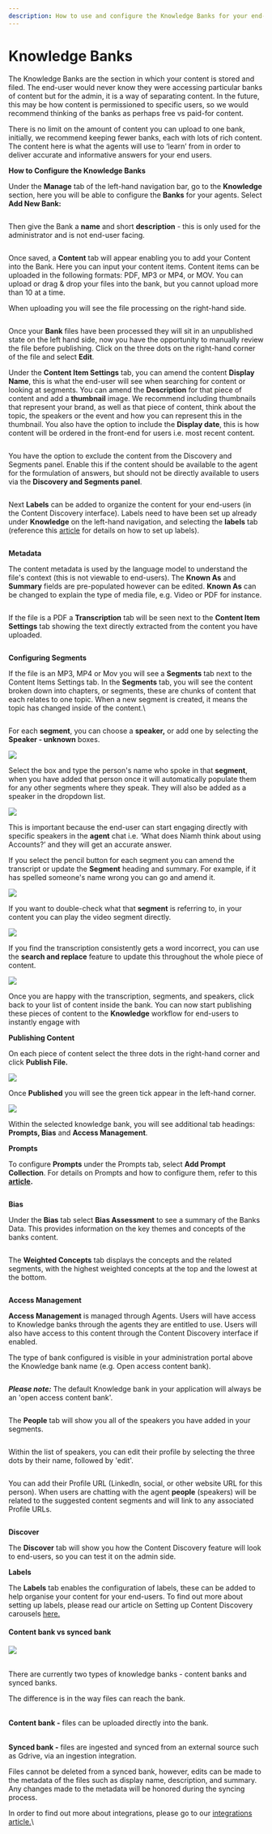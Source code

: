 ```yaml
---
description: How to use and configure the Knowledge Banks for your end-users.
---
```


# Knowledge Banks

The Knowledge Banks are the section in which your content is stored and filed. The end-user would never know they were accessing particular banks of content but for the admin, it is a way of separating content. In the future, this may be how content is permissioned to specific users, so we would recommend thinking of the banks as perhaps free vs paid-for content.&#x20;

There is no limit on the amount of content you can upload to one bank, initially, we recommend keeping fewer banks, each with lots of rich content. The content here is what the agents will use to ‘learn’ from in order to deliver accurate and informative answers for your end users.

**How to Configure the Knowledge Banks**

Under the **Manage** tab of the left-hand navigation bar, go to the **Knowledge** section, here you will be able to configure the **Banks** for your agents.  Select **Add New Bank:**

<figure><img src="../../../../.gitbook/assets/summit10 2024-06-19 21-03-09.png" alt=""><figcaption></figcaption></figure>

Then give the Bank a **name** and short **description** - this is only used for the administrator and is not end-user facing.

<figure><img src="../../../../.gitbook/assets/summit10 2024-06-19 21-05-18.png" alt=""><figcaption></figcaption></figure>

Once saved, a **Content** tab will appear enabling you to add your Content into the Bank. Here you can input your content items. Content items can be uploaded in the following formats: PDF, MP3 or MP4, or MOV. You can upload or drag & drop your files into the bank, but you cannot upload more than 10 at a time.&#x20;

When uploading you will see the file processing on the right-hand side.

<figure><img src="../../../../.gitbook/assets/Summit10 2024-06-19 08-19-25.png" alt=""><figcaption></figcaption></figure>

Once your **Bank** files have been processed they will sit in an unpublished state on the left hand side, now you have the opportunity to manually review the file before publishing. Click on the three dots on the right-hand corner of the file and select **Edit**. &#x20;

Under the **Content Item Settings** tab, you can amend the content **Display Name**, this is what the end-user will see when searching for content or looking at segments. You can amend the **Description** for that piece of content and add a **thumbnail** image. We recommend including thumbnails that represent your brand, as well as that piece of content, think about the topic, the speakers or the event and how you can represent this in the thumbnail. You also have the option to include the **Display date**, this is how content will be ordered in the front-end for users i.e. most recent content.

<figure><img src="../../../../.gitbook/assets/Summit10 2024-06-19 08-31-21.png" alt=""><figcaption></figcaption></figure>

You have the option to exclude the content from the Discovery and Segments panel. Enable this if the content should be available to the agent for the formulation of answers, but should not be directly available to users via the **Discovery and Segments panel**.

<figure><img src="../../../../.gitbook/assets/Summit10 2024-06-18 16-55-16.png" alt=""><figcaption></figcaption></figure>

Next **Labels** can be added to organize the content for your end-users (in the Content Discovery interface). Labels need to have been set up already under **Knowledge** on the left-hand navigation, and selecting the **labels** tab (reference this [article](../content-discovery/setting-up-content-discovery-carousels.md) for details on how to set up labels).

<figure><img src="../../../../.gitbook/assets/Summit10 2024-06-18 17-09-20.png" alt=""><figcaption></figcaption></figure>

**Metadata**

The content metadata is used by the language model to understand the file's context (this is not viewable to end-users).  The **Known As** and **Summary** fields are pre-populated however can be edited. **Known As** can be changed to explain the type of media file, e.g. Video or PDF for instance.

<figure><img src="../../../../.gitbook/assets/summit10 2024-06-18 17-23-48.png" alt=""><figcaption></figcaption></figure>



If the file is a PDF a **Transcription** tab will be seen next to the **Content Item Settings** tab showing the text directly extracted from the content you have uploaded.



<figure><img src="../../../../.gitbook/assets/Summit10 2024-06-19 08-35-24.png" alt=""><figcaption></figcaption></figure>

**Configuring Segments**

If the file is an MP3, MP4 or Mov you will see a **Segments** tab next to the Content Items Settings tab. In the **Segments** tab, you will see the content broken down into chapters, or segments, these are chunks of content that each relates to one topic. When a new segment is created, it means the topic has changed inside of the content.\


<figure><img src="../../../../.gitbook/assets/Summit10 2024-06-19 08-48-13.png" alt=""><figcaption></figcaption></figure>

For each **segment**, you can choose a **speaker,** or add one by selecting the **Speaker - unknown** boxes.

![](https://lh4.googleusercontent.com/FLnKKh\_pW-oC-HCbNvL1ZBXOtIgKrWNe0gGdEDUSCBgzitBhKGO2nfKYiYT6CrTzwswdFrMVEx1sOw5CUZeDarUIRUoq48VwX\_8Ir-mZyBicEl8hB-\_rk0PM0EWk7BE1mvAaJLP9bsUZyqrcCnVmYZg)

Select the box and type the person's name who spoke in that **segment**, when you have added that person once it will automatically populate them for any other segments where they speak. They will also be added as a speaker in the dropdown list.

![](https://lh3.googleusercontent.com/p9G3A4spEbIO4kw0YWYW-SWPgyGcY60hoIMUDL27FwuzvW37HRsOZxUfUuCni22N9sEtcAFA8sJZN7ufLGdw3Xfvh7diquUBPnQvWGooD3HZM6A1vulpoVInKLJoAw3rcHdwtJu0Y-jqq3ijOZmz-3w)

This is important because the end-user can start engaging directly with specific speakers in the **agent** chat i.e. ‘What does Niamh think about using Accounts?’ and they will get an accurate answer.

If you select the pencil button for each segment you can amend the transcript or update the **Segment** heading and summary. For example, if it has spelled someone's name wrong you can go and amend it.

![](https://lh4.googleusercontent.com/7DzYIMVNC8d2fkHTI44GhX\_FKWo88JiePDU6m-2x3QYvW2YQAofqUVEBvC-Wq2kkk9sN3wqwpzXNqICVRHcUjXAlCEgFd\_RBRGaH6ARmfIBSmVw\_6MBjcV10dEfw5ukluDiydkPP6yqu3fFaPb2i6sE)

&#x20;If you want to double-check what that **segment** is referring to, in your content you can play the video segment directly.&#x20;

![](https://lh5.googleusercontent.com/zqUOIeyaOoC06Eu4jl4CrlN-EG8cNqDTxtnEtkdzGndmEeC0O\_s\_X2hZgqTMxS\_qjXkF6cgBtsz9jnaTOT9xrZXulIVBVW\_JmvofmLvrC9d3vMbwvndjwO7FeKN6gHVBMqqWjXqg-aeuyy406TOgYrk)

If you find the transcription consistently gets a word incorrect, you can use the **search and replace** feature to update this throughout the whole piece of content.

![](https://lh6.googleusercontent.com/Cyh-Pu-6AtHFOWFkK90exmoJgVU-3NV8KvNuNI9kgd212-4gxHM79mD9PPVKYd0-AoT-BHQUkIDd2-1n28b1odP5u1mgwobtNSb\_sOMtQG85M0W-jJnRVWwbI41vtheuvYu\_6Hm\_r841yq84I8qe2UI)

Once you are happy with the transcription, segments, and speakers, click back to your list of content inside the bank. You can now start publishing these pieces of content to the **Knowledge** workflow for end-users to instantly engage with

**Publishing Content**

On each piece of content select the three dots in the right-hand corner and click **Publish File.**

&#x20;

![](https://lh4.googleusercontent.com/UMC3DDCqaBeHQGB65Ohfco6uHC4BUJ23f\_9dD4ossrdm7QC\_31LwKZcriBYrcoSA0RPxo7vtNovf-0OxWkC6mAJg6II\_imUFpMyocHG5xvOTQz7mdfggfKYI4sCRWnssB4-aXTq3T8ZD26DSDLx7sBc)

Once **Published** you will see the green tick appear in the left-hand corner.

![](https://lh3.googleusercontent.com/xt9w\_fgr9BnG2Bn5EGcKSQP4TLmr9OXTgAzOk9gIjDYzH77LRra0EI93nRF4D48toVMeY17HZCOjdHEYBBMkuZuhexTRdRPZIA5EVzdfKSVNEUAWijX2\_gCk1KWr2D7ObBylQODPM8W77vVW\_Xroo9o)

Within the selected knowledge bank, you will see additional tab headings: **Prompts, Bias** and **Access Management**.&#x20;

**Prompts**

To configure **Prompts** under the Prompts tab, select **Add Prompt Collection**.  For details on Prompts and how to configure them, refer to this [**article**](prompts/)**.**&#x20;



<figure><img src="../../../../.gitbook/assets/Summit10 2024-06-19 21-17-36.png" alt=""><figcaption></figcaption></figure>

**Bias**

Under the **Bias** tab select **Bias Assessment** to see a summary of the Banks Data. This provides information on the key themes and concepts of the banks content.&#x20;

<figure><img src="https://lh7-us.googleusercontent.com/slidesz/AGV_vUdWEtbl0I2LmH20yilSv1AHrVHh8j12PP4UGsukiqBeKq8hOUkSfhZtghFQ0yQr0EK7EQ1sbHhzoYyhAHyIZyUeMbnektEdWtBon3gR8mpSmBa_VKbl8IGPoVgrtPUMeJLPmJL38WyFph7KsMji-7fhbM8jiMQ=nw?key=uBViRRRQK4DABq52YRX4Uw" alt=""><figcaption></figcaption></figure>

The **Weighted Concepts** tab displays the concepts and the related segments, with the highest weighted concepts at the top and the lowest at the bottom.

<figure><img src="https://lh7-us.googleusercontent.com/slidesz/AGV_vUdSe62LzZfpSL0QiQTL2co7MY_0QQlGpIdP5DIiAxsIVIQtQRy0s9ZzoRqLeyNVohExPZ8vXJs_5m9LbgaSFrQpgwB2mADKbZJ9vtc3R9kGvsOzw7lJO09j3awEu2DA1uBnqF7UvSc6fSIBVvcqN0CZBep1whsq=nw?key=uBViRRRQK4DABq52YRX4Uw" alt=""><figcaption></figcaption></figure>

**Access Management**

**Access Management** is managed through Agents. Users will have access to Knowledge banks through the agents they are entitled to use.  Users will also have access to this content through the Content Discovery interface if enabled.&#x20;

The type of bank configured is visible in your administration portal above the Knowledge bank name (e.g. Open access content bank).

<figure><img src="../../../../.gitbook/assets/Screenshot 2024-03-07 at 16.45.06.png" alt=""><figcaption></figcaption></figure>

_**Please note:**_ The default Knowledge bank in your application will always be an 'open access content bank'.&#x20;

<figure><img src="../../../../.gitbook/assets/Screenshot 2024-01-10 at 15.15.34.png" alt=""><figcaption></figcaption></figure>

The **People** tab will show you all of the speakers you have added in your segments.

<figure><img src="../../../../.gitbook/assets/Summit10 2024-06-19 21-26-16.png" alt=""><figcaption></figcaption></figure>



Within the list of speakers, you can edit their profile by selecting the three dots by their name, followed by 'edit'.

<figure><img src="../../../../.gitbook/assets/Summit10 2024-06-19 21-32-56.png" alt=""><figcaption></figcaption></figure>

You can add their Profile URL (LinkedIn, social, or other website URL for this person). When users are chatting with the agent **people** (speakers) will be related to the suggested content segments and will link to any associated Profile URLs.

<figure><img src="../../../../.gitbook/assets/Summit10 2024-06-19 21-30-47.png" alt=""><figcaption></figcaption></figure>

**Discover**

The **Discover** tab will show you how the Content Discovery feature will look to end-users, so you can test it on the admin side.&#x20;

**Labels**

The **Labels** tab enables the configuration of labels, these can be added to help organise your content for your end-users. To find out more about setting up labels, please read our article on Setting up Content Discovery carousels [here.](../content-discovery/setting-up-content-discovery-carousels.md)



#### Content bank vs synced bank 

![](https://lh7-us.googleusercontent.com/docsz/AD\_4nXcoRzzChQIq9cRfKptEVPp\_X0oGzx-Od2ZWOhLpHixQBMrwLOOo7GGCkHCZWcbrLwgbEbapdwUgAVs3tpQ6e3jjLPGCAM8Zs0nJTRuApDC17CJ9Wmdp2EIaIGB1EhRVxlazYEXzXsMJ2m41uXmfjiGcr9go?key=WMZddIwpzqNg7YwDudp2Ww)

\
There are currently two types of knowledge banks - content banks and synced banks.&#x20;

The difference is in the way files can reach the bank.&#x20;

\
**Content bank -** files can be uploaded directly into the bank.

\
**Synced bank -** files are ingested and synced from an external source such as Gdrive, via an ingestion integration.



Files cannot be deleted from a synced bank, however, edits can be made to the metadata of the files such as display name, description, and summary. Any changes made to the metadata will be honored during the syncing process. &#x20;

In order to find out more about integrations, please go to our [integrations article.](broken-reference)\










